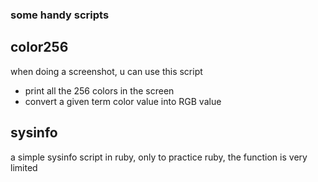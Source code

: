 ### some handy scripts

color256
-----

when doing a screenshot, u can use this script
* print all the 256 colors in the screen
* convert a given term color value into RGB value

sysinfo
-------

a simple sysinfo script in ruby, only to practice ruby, the function is very limited
